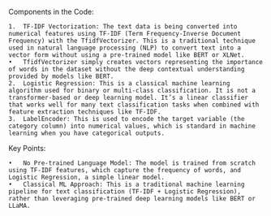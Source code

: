 Components in the Code:

	1.	TF-IDF Vectorization: The text data is being converted into numerical features using TF-IDF (Term Frequency-Inverse Document Frequency) with the TfidfVectorizer. This is a traditional technique used in natural language processing (NLP) to convert text into a vector form without using a pre-trained model like BERT or XLNet.
	•	TfidfVectorizer simply creates vectors representing the importance of words in the dataset without the deep contextual understanding provided by models like BERT.
	2.	Logistic Regression: This is a classical machine learning algorithm used for binary or multi-class classification. It is not a transformer-based or deep learning model. It’s a linear classifier that works well for many text classification tasks when combined with feature extraction techniques like TF-IDF.
	3.	LabelEncoder: This is used to encode the target variable (the category column) into numerical values, which is standard in machine learning when you have categorical outputs.

Key Points:

	•	No Pre-trained Language Model: The model is trained from scratch using TF-IDF features, which capture the frequency of words, and Logistic Regression, a simple linear model.
	•	Classical ML Approach: This is a traditional machine learning pipeline for text classification (TF-IDF + Logistic Regression), rather than leveraging pre-trained deep learning models like BERT or LLaMA.
